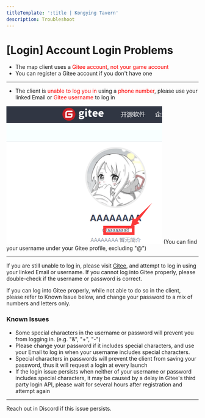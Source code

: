 ```yaml
---
titleTemplate: ':title | Kongying Tavern'
description: Troubleshoot
---
```


[文：【不能登录】如何登录]: # 'https://support.qq.com/products/321980/faqs/97057'

# [Login] Account Login Problems

- The map client uses a <span style="color: red">Gitee account</span>, <span style="color: red">not your game account</span>
- You can register a Gitee account if you don't have one

---

- The client is <span style="color: red">unable to log you in</span> using a <span style="color: red">phone number</span>, please use your <span style="color: ">linked Email</span> or <span style="color: red">Gitee username</span> to log in

![](/imgs/en/manual/login/giteeusername.png) (You can find your username under your Gitee profile, excluding "@")

---

If you are still unable to log in, please visit [Gitee](https://gitee.com/), and attempt to log in using your linked Email or username. If you cannot log into Gitee properly, please double-check if the username or password is correct.

If you can log into Gitee properly, while not able to do so in the client, please refer to Known Issue below, and change your password to a mix of numbers and letters only.

### Known Issues

- Some special characters in the username or password will prevent you from logging in. (e.g. "&", "+", "-")
- Please change your password if it includes special characters, and use your Email to log in when your username includes special characters.
- Special characters in passwords will prevent the client from saving your password, thus it will request a login at every launch
- If the login issue persists when neither of your username or password includes special characters, it may be caused by a delay in Gitee's third party login API, please wait for several hours after registration and attempt again

---

Reach out in Discord if this issue persists.
